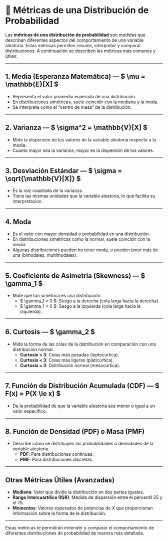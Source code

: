 # 📏 Métricas de una Distribución de Probabilidad

Las **métricas de una distribución de probabilidad** son medidas que describen diferentes aspectos del comportamiento de una variable aleatoria. Estas métricas permiten resumir, interpretar y comparar distribuciones. A continuación se describen las métricas más comunes y útiles:

---

## 1. **Media (Esperanza Matemática)** — $ \mu = \mathbb{E}[X] $
- Representa el valor promedio esperado de una distribución.
- En distribuciones simétricas, suele coincidir con la mediana y la moda.
- Se interpreta como el “centro de masa” de la distribución.

---

## 2. **Varianza** — $ \sigma^2 = \mathbb{V}[X] $
- Mide la dispersión de los valores de la variable aleatoria respecto a la media.
- Cuanto mayor sea la varianza, mayor es la dispersión de los valores.

---

## 3. **Desviación Estándar** — $ \sigma = \sqrt{\mathbb{V}[X]} $
- Es la raíz cuadrada de la varianza.
- Tiene las mismas unidades que la variable aleatoria, lo que facilita su interpretación.

---

## 4. **Moda**
- Es el valor con mayor densidad o probabilidad en una distribución.
- En distribuciones simétricas como la normal, suele coincidir con la media.
- Algunas distribuciones pueden no tener moda, o pueden tener más de una (bimodales, multimodales).

---

## 5. **Coeficiente de Asimetría (Skewness)** — $ \gamma_1 $
- Mide qué tan simétrica es una distribución.
  - $ \gamma_1 > 0 $: Sesgo a la derecha (cola larga hacia la derecha).
  - $ \gamma_1 < 0 $: Sesgo a la izquierda (cola larga hacia la izquierda).

---

## 6. **Curtosis** — $ \gamma_2 $
- Mide la forma de las colas de la distribución en comparación con una distribución normal.
  - **Curtosis > 3**: Colas más pesadas (leptocúrtica).
  - **Curtosis < 3**: Colas más ligeras (platicúrtica).
  - **Curtosis = 3**: Distribución normal (mesocúrtica).

---

## 7. **Función de Distribución Acumulada (CDF)** — $ F(x) = P(X \le x) $
- Da la probabilidad de que la variable aleatoria sea menor o igual a un valor específico.

---

## 8. **Función de Densidad (PDF) o Masa (PMF)**
- Describe cómo se distribuyen las probabilidades o densidades de la variable aleatoria.
  - **PDF**: Para distribuciones continuas.
  - **PMF**: Para distribuciones discretas.

---

## Otras Métricas Útiles (Avanzadas)

- **Mediana**: Valor que divide la distribución en dos partes iguales.
- **Rango Intercuartílico (IQR)**: Medida de dispersión entre el percentil 25 y el 75.
- **Momentos**: Valores esperados de potencias de $X$ que proporcionan información sobre la forma de la distribución.

---

Estas métricas te permitirán entender y comparar el comportamiento de diferentes distribuciones de probabilidad de manera más detallada.

